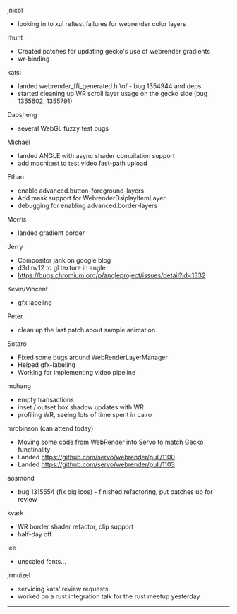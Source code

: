 jnicol
* looking in to xul reftest failures for webrender color layers



rhunt
* Created patches for updating gecko's use of webrender gradients
* wr-binding



kats:
* landed webrender_ffi_generated.h \o/ - bug 1354944 and deps
* started cleaning up WR scroll layer usage on the gecko side (bug 1355602, 1355791)



Daosheng
* several WebGL fuzzy test bugs

Michael
* landed ANGLE with async shader compilation support
* add mochitest to test video fast-path upload

Ethan
* enable advanced.button-foreground-layers
* Add mask support for WebrenderDsiplayItemLayer
* debugging for enabling advanced.border-layers

Morris
* landed gradient border 

Jerry
* Compositor jank on google blog
* d3d nv12 to gl texture in angle
* https://bugs.chromium.org/p/angleproject/issues/detail?id=1332

Kevin/Vincent
* gfx labeling

Peter
* clean up the last patch about sample animation



Sotaro
* Fixed some bugs around WebRenderLayerManager
* Helped gfx-labeling
* Working for implementing video pipeline



mchang
* empty transactions
* inset / outset box shadow updates with WR
* profiling WR, seeing lots of time spent in cairo



mrobinson (can attend today)
* Moving some code from WebRender into Servo to match Gecko functinality
* Landed https://github.com/servo/webrender/pull/1100
* Landed https://github.com/servo/webrender/pull/1103




aosmond
* bug 1315554 (fix big icos) - finished refactoring, put patches up for review



kvark
* WR border shader refactor, clip support
* half-day off



lee
* unscaled fonts...



jrmuizel
* servicing kats' review requests
* worked on a rust integration talk for the rust meetup yesterday

________________


